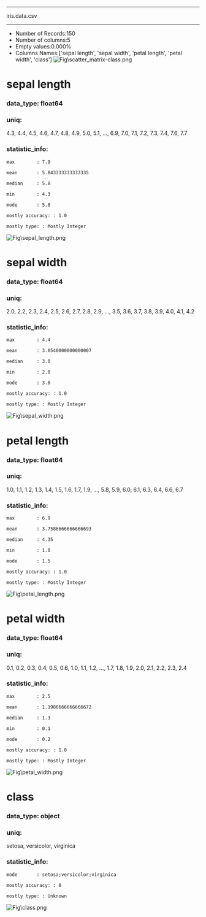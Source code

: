 ***
iris.data.csv
***

- Number of Records:150
- Number of columns:5
- Empty values:0.000%
- Columns Names:['sepal length', 'sepal width', 'petal length', 'petal width', 'class']
![Fig\scatter_matrix-class.png](Fig\scatter_matrix-class.png)
# sepal length
### data_type: float64
### uniq:
4.3, 4.4, 4.5, 4.6, 4.7, 4.8, 4.9, 5.0, 5.1, ..., 6.9, 7.0, 7.1, 7.2, 7.3, 7.4, 7.6, 7.7
### statistic_info:

	max        : 7.9

	mean       : 5.843333333333335

	median     : 5.8

	min        : 4.3

	mode       : 5.0

	mostly accuracy: : 1.0

	mostly type: : Mostly Integer


![Fig\sepal_length.png](Fig\sepal_length.png)
# sepal width
### data_type: float64
### uniq:
2.0, 2.2, 2.3, 2.4, 2.5, 2.6, 2.7, 2.8, 2.9, ..., 3.5, 3.6, 3.7, 3.8, 3.9, 4.0, 4.1, 4.2
### statistic_info:

	max        : 4.4

	mean       : 3.0540000000000007

	median     : 3.0

	min        : 2.0

	mode       : 3.0

	mostly accuracy: : 1.0

	mostly type: : Mostly Integer


![Fig\sepal_width.png](Fig\sepal_width.png)
# petal length
### data_type: float64
### uniq:
1.0, 1.1, 1.2, 1.3, 1.4, 1.5, 1.6, 1.7, 1.9, ..., 5.8, 5.9, 6.0, 6.1, 6.3, 6.4, 6.6, 6.7
### statistic_info:

	max        : 6.9

	mean       : 3.7586666666666693

	median     : 4.35

	min        : 1.0

	mode       : 1.5

	mostly accuracy: : 1.0

	mostly type: : Mostly Integer


![Fig\petal_length.png](Fig\petal_length.png)
# petal width
### data_type: float64
### uniq:
0.1, 0.2, 0.3, 0.4, 0.5, 0.6, 1.0, 1.1, 1.2, ..., 1.7, 1.8, 1.9, 2.0, 2.1, 2.2, 2.3, 2.4
### statistic_info:

	max        : 2.5

	mean       : 1.1986666666666672

	median     : 1.3

	min        : 0.1

	mode       : 0.2

	mostly accuracy: : 1.0

	mostly type: : Mostly Integer


![Fig\petal_width.png](Fig\petal_width.png)
# class
### data_type: object
### uniq:
setosa, versicolor, virginica
### statistic_info:

	mode       : setosa;versicolor;virginica

	mostly accuracy: : 0

	mostly type: : Unknown


![Fig\class.png](Fig\class.png)
